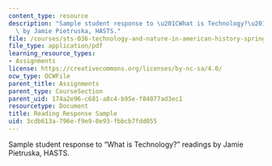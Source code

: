 ```yaml
---
content_type: resource
description: "Sample student response to \u201CWhat is Technology?\u201D readings\
  \ by Jamie Pietruska, HASTS."
file: /courses/sts-036-technology-and-nature-in-american-history-spring-2008/3cdb613a796ef9e90e93fbbcb7fdd055_response_sample.pdf
file_type: application/pdf
learning_resource_types:
- Assignments
license: https://creativecommons.org/licenses/by-nc-sa/4.0/
ocw_type: OCWFile
parent_title: Assignments
parent_type: CourseSection
parent_uid: 174a2e96-c681-a8c4-b95e-f84077ad3ec1
resourcetype: Document
title: Reading Response Sample
uid: 3cdb613a-796e-f9e9-0e93-fbbcb7fdd055
---
```

Sample student response to “What is Technology?” readings by Jamie Pietruska, HASTS.